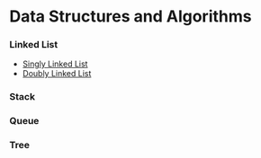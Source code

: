 # Data Structures and Algorithms



### Linked List
* [Singly Linked List](./singly_linked_list.cpp)
* [Doubly Linked List](./singly_linked_list.cpp)

### Stack

### Queue

### Tree

